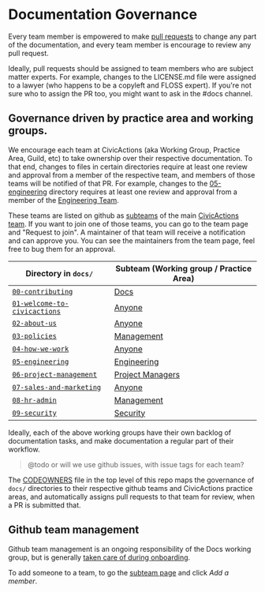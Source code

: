 # Documentation Governance

Every team member is empowered to make [pull requests](git-workflow.md) to change any part of the documentation, and every team member is encourage to review any pull request.

Ideally, pull requests should be assigned to team members who are subject matter experts. For example, changes to the LICENSE.md file were assigned to a lawyer (who happens to be a copyleft and FLOSS expert). If you're not sure who to assign the PR too, you might want to ask in the #docs channel.

## Governance driven by practice area and working groups.

We encourage each team at CivicActions (aka Working Group, Practice Area, Guild, etc) to take ownership over their respective documentation. To that end, changes to files in certain directories require at least one review and approval from a member of the respective team, and members of those teams will be notified of that PR. For example, changes to the [05-engineering](../05-engineering/) directory requires at least one review and approval from a member of the [Engineering Team](https://github.com/orgs/CivicActions/teams/engineering/members).

These teams are listed on github as [subteams](https://github.com/orgs/CivicActions/teams/civicactions-team/teams) of the main [CivicActions team](https://github.com/orgs/CivicActions/teams/civicactions-team). If you want to join one of those teams, you can go to the team page and "Request to join". A maintainer of that team will receive a notification and can approve you. You can see the maintainers from the team page, feel free to bug them for an approval.

| **Directory in `docs/`** | **Subteam (Working group / Practice Area)**   |
|---|---|
| [`00-contributing`](../00-contributing/) | [Docs](https://github.com/orgs/CivicActions/teams/docs/members) |
| [`01-welcome-to-civicactions`](../01-welcome-to-civicactions/)  | [Anyone](https://github.com/orgs/CivicActions/teams/civicactions-team/members) |
| [`02-about-us`](../02-about-us/) | [Anyone](https://github.com/orgs/CivicActions/teams/civicactions-team/members)  |
| [`03-policies`](../03-policies/) | [Management](https://github.com/orgs/CivicActions/teams/management/members) |
| [`04-how-we-work`](../04-how-we-work/)   | [Anyone](https://github.com/orgs/CivicActions/teams/civicactions-team/members) |
| [`05-engineering`](../05-engineering/) | [Engineering](https://github.com/orgs/CivicActions/teams/engineering/members)  |
| [`06-project-management`](../06-project-management/)  |  [Project Managers](https://github.com/orgs/CivicActions/teams/pm/members) |
| [`07-sales-and-marketing`](../07-sales-and-marketing/) | [Anyone](https://github.com/orgs/CivicActions/teams/civicactions-team/members)  |
| [`08-hr-admin`](../08-hr-admin/) |  [Management](https://github.com/orgs/CivicActions/teams/management/members)  |
| [`09-security`](../09-security/) | [Security](https://github.com/orgs/CivicActions/teams/security/members) |

Ideally, each of the above working groups have their own backlog of documentation tasks, and make documentation a regular part of their workflow.

> @todo or will we use github issues, with issue tags for each team?

The [CODEOWNERS](https://github.com/civicactions/handbook/blob/master/CODEOWNERS) file in the top level of this repo maps the governance of `docs/` directories to their respective github teams and CivicActions practice areas, and automatically assigns pull requests to that team for review, when a PR is submitted that.

## Github team management

Github team management is an ongoing responsibility of the Docs working group, but is generally [taken care of during onboarding](https://trello.com/c/I5L6gPiQ/174-add-to-github).

To add someone to a team, to go the [subteam page](https://github.com/orgs/CivicActions/teams/civicactions-team/teams) and click *Add a member*.
